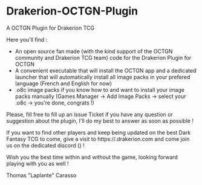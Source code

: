 # Drakerion-OCTGN-Plugin
A OCTGN Plugin for Drakerion TCG

Here you'll find :

- An open source fan made (with the kind support of the OCTGN community and Drakerion TCG team) code for the Drakerion Plugin for OCTGN
- A convenient executable that will install the OCTGN app and a dedicated launcher that will automatically install all image packs in your prefered language (French and English for now)
- .o8c image packs if you know how to and want to install your image packs manually (Games Manager -> Add Image Packs -> select your .o8c -> you're done, congrats !)

Please, fill free to fill up an issue Ticket if you have any question or suggestion about the plugin, I'll do my best to answer as soon as possible !

If you want to find other players and keep being updated on the best Dark Fantasy TCG to come, give a visit to https://.drakerion.com and come join us on the dedicated discord () !

Wish you the best time within and without the game, looking forward playing with you as well !

Thomas "Laplante" Carasso
